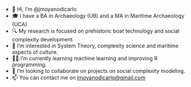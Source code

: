 - 👋 Hi, I’m @jmoyanodicarlo 
- 🎓 I have a BA in Archaeology (UB) and a MA in Maritime Archaeology (UCA). 
- 🔍 My research is focused on prehistoric boat technology and social complexity development. 
- 👀 I’m interested in System Theory, complexity science and maritime aspects of culture. 
- 🧑‍💻 I’m currently learning machine learning and improving R programming. 
- 👥 I’m looking to collaborate on projects on social complexity modeling. 
- 📫 You can contact me on jmoyanodicarlo@gmail.com

<!---
jmoyanodicarlo/jmoyanodicarlo is a ✨ special ✨ repository because its `README.md` (this file) appears on your GitHub profile.
You can click the Preview link to take a look at your changes.
--->
